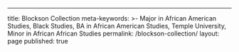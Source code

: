 ---
 title: Blockson Collection
 meta-keywords: >-
  Major in African American Studies, Black Studies, BA in African American
  Studies, Temple University, Minor in African African Studies
 permalink: /blockson-collection/
 layout: page
 published: true
